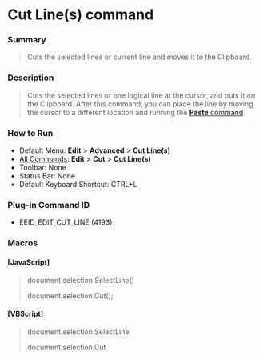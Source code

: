 # Cut Line(s) command

### Summary

> Cuts the selected lines or current line and moves it to the Clipboard.

### Description

> Cuts the selected lines or one logical line at the cursor, and puts it on the Clipboard. After
> this command, you can place the line by moving the cursor to a
> different location and running the [**Paste** command](edit_paste).

### How to Run

- Default Menu: **Edit** \> **Advanced** \> **Cut Line(s)**
- [All Commands](../tools/all_commands): **Edit** \> **Cut** \> **Cut Line(s)**
- Toolbar: None
- Status Bar: None
- Default Keyboard Shortcut: CTRL+L

### Plug-in Command ID

- EEID\_EDIT\_CUT\_LINE (4193)

### Macros

#### \[JavaScript\]

> document.selection.SelectLine()
>
>
> document.selection.Cut();

#### \[VBScript\]

> document.selection.SelectLine
>
>
> document.selection.Cut
